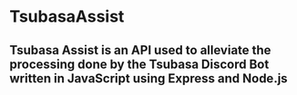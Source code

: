 # TsubasaAssist

## Tsubasa Assist is an API used to alleviate the processing done by the Tsubasa Discord Bot written in JavaScript using Express and Node.js
